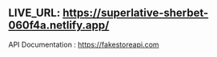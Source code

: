 ## LIVE_URL: https://superlative-sherbet-060f4a.netlify.app/


API Documentation : https://fakestoreapi.com
